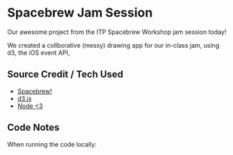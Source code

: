 # Spacebrew Jam Session

Our awesome project from the ITP Spacebrew Workshop jam session today!

We created a collborative (messy) drawing app for our in-class jam, using d3,
the iOS event API,

## Source Credit / Tech Used

* [Spacebrew!](http://docs.spacebrew.cc/)
* [d3.js](http://d3js.org)
* [Node <3](http://nodejs.org/)

## Code Notes

When running the code locally:

